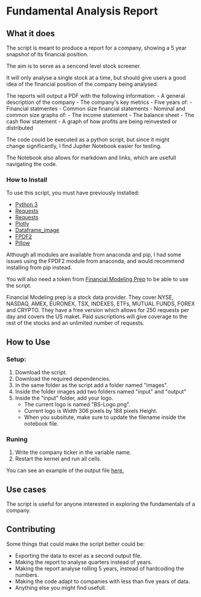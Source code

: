 # Fundamental Analysis Report

## What it does

The script is meant to produce a report for a company, 
showing a 5 year snapshot of its financial position.

The aim is to serve as a sencond level stock screener. 

It will only analyse a single stock at a time, but should give users a 
good idea of the financial position of the company being analysed.

The reports will output a PDF with the following information:
	- A general description of the company
	- The company's key metrics
	- Five years of: 
		- Financial statmentes
		- Common size financial statements
	- Nominal and common size graphs of:
		- The income statement
		- The balance sheet
		- The cash flow statement
	- A graph of how profits are being reinvested or distributed

The code could be executed as a python script, but since it might  
change significantly, I find Jupiter Notebook easier for testing. 

The Notebook also allows for markdown and links, which are usefull navigating the code. 

### How to Install

To use this script, you must have previously installed:

- [Python 3](https://www.python.org/)
- [Requests](https://pypi.org/project/requests/)
- [Requests](https://pypi.org/project/pandas/)
- [Plotly](https://pypi.org/project/plotly/)
- [Dataframe_image](https://pypi.org/project/dataframe-image/)
- [FPDF2](https://pypi.org/project/fpdf2/)
- [Pillow](https://pypi.org/project/Pillow/)

Although all modules are available from anaconda and pip, I had 
some issues using the FPDF2 module from anaconda, and would recommend installing from pip 
instead.


You will also need a token from [Financial Modeling Prep](https://financialmodelingprep.com/) 
to be able to use the script. 

Financial Modeling prep is a stock data provider. 
They cover NYSE, NASDAQ, AMEX, EURONEX, TSX, INDEXES, ETFs, MUTUAL FUNDS, FOREX and CRYPTO. 
They have a free version which allows for 250 requests per day and covers the US maket. 
Paid suscriptions will give coverage to the rest of the stocks and an unlimited number of requests. 

## How to Use

### Setup:
1. Download the script.
1. Download the required dependencies.
1. In the same folder as the script add a folder named "images".
1. Inside the folder images add two folders named "input" and "output"
1. Inside the "input" folder, add your logo.
	- The current logo is named "BS-Logo.png".
	- Current logo is Width 306 pixels by 188 pixels Height.
	- When you subsitute, make sure to update the filename inside the notebook file. 

### Runing

1. Write the company ticker in the variable name.
2. Restart the kernel and run all cells.

You can see an example of the output file [here.](https://github.com/portfedh/fundamental_analysis_report/blob/main/Example_Report.pdf) 

## Use cases

The script is useful for anyone interested in exploring the fundamentals of a company. 


## Contributing

Some things that could make the script better could be:

- Exporting the data to excel as a second output file. 
- Making the report to analyse quarters instead of years.
- Making the report analyse rolling 5 years, instead of hardcoding the numbers. 
- Making the code adapt to companies with less than five years of data.
- Anything else you might find usefull. 
